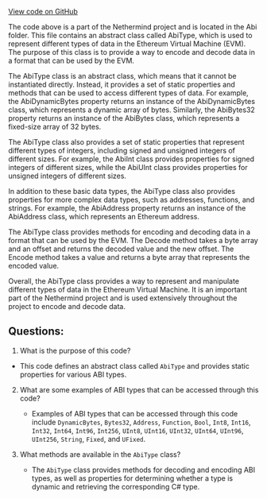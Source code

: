 [View code on GitHub](https://github.com/NethermindEth/nethermind/src/Nethermind/Nethermind.Abi/AbiType.cs)

The code above is a part of the Nethermind project and is located in the Abi folder. This file contains an abstract class called AbiType, which is used to represent different types of data in the Ethereum Virtual Machine (EVM). The purpose of this class is to provide a way to encode and decode data in a format that can be used by the EVM.

The AbiType class is an abstract class, which means that it cannot be instantiated directly. Instead, it provides a set of static properties and methods that can be used to access different types of data. For example, the AbiDynamicBytes property returns an instance of the AbiDynamicBytes class, which represents a dynamic array of bytes. Similarly, the AbiBytes32 property returns an instance of the AbiBytes class, which represents a fixed-size array of 32 bytes.

The AbiType class also provides a set of static properties that represent different types of integers, including signed and unsigned integers of different sizes. For example, the AbiInt class provides properties for signed integers of different sizes, while the AbiUInt class provides properties for unsigned integers of different sizes.

In addition to these basic data types, the AbiType class also provides properties for more complex data types, such as addresses, functions, and strings. For example, the AbiAddress property returns an instance of the AbiAddress class, which represents an Ethereum address.

The AbiType class provides methods for encoding and decoding data in a format that can be used by the EVM. The Decode method takes a byte array and an offset and returns the decoded value and the new offset. The Encode method takes a value and returns a byte array that represents the encoded value.

Overall, the AbiType class provides a way to represent and manipulate different types of data in the Ethereum Virtual Machine. It is an important part of the Nethermind project and is used extensively throughout the project to encode and decode data.
## Questions: 
 1. What is the purpose of this code?
   - This code defines an abstract class called `AbiType` and provides static properties for various ABI types.

2. What are some examples of ABI types that can be accessed through this code?
   - Examples of ABI types that can be accessed through this code include `DynamicBytes`, `Bytes32`, `Address`, `Function`, `Bool`, `Int8`, `Int16`, `Int32`, `Int64`, `Int96`, `Int256`, `UInt8`, `UInt16`, `UInt32`, `UInt64`, `UInt96`, `UInt256`, `String`, `Fixed`, and `UFixed`.

3. What methods are available in the `AbiType` class?
   - The `AbiType` class provides methods for decoding and encoding ABI types, as well as properties for determining whether a type is dynamic and retrieving the corresponding C# type.